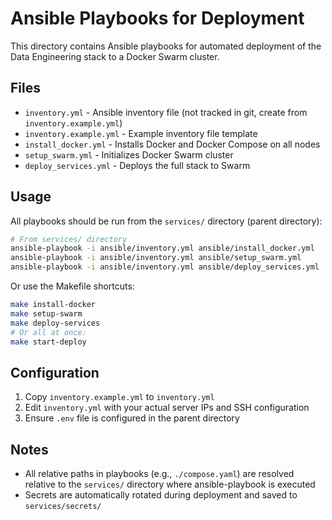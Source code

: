 # Ansible Playbooks for Deployment

This directory contains Ansible playbooks for automated deployment of the Data Engineering stack to a Docker Swarm cluster.

## Files

- `inventory.yml` - Ansible inventory file (not tracked in git, create from `inventory.example.yml`)
- `inventory.example.yml` - Example inventory file template
- `install_docker.yml` - Installs Docker and Docker Compose on all nodes
- `setup_swarm.yml` - Initializes Docker Swarm cluster
- `deploy_services.yml` - Deploys the full stack to Swarm

## Usage

All playbooks should be run from the `services/` directory (parent directory):

```bash
# From services/ directory
ansible-playbook -i ansible/inventory.yml ansible/install_docker.yml
ansible-playbook -i ansible/inventory.yml ansible/setup_swarm.yml
ansible-playbook -i ansible/inventory.yml ansible/deploy_services.yml
```

Or use the Makefile shortcuts:

```bash
make install-docker
make setup-swarm
make deploy-services
# Or all at once:
make start-deploy
```

## Configuration

1. Copy `inventory.example.yml` to `inventory.yml`
2. Edit `inventory.yml` with your actual server IPs and SSH configuration
3. Ensure `.env` file is configured in the parent directory

## Notes

- All relative paths in playbooks (e.g., `./compose.yaml`) are resolved relative to the `services/` directory where ansible-playbook is executed
- Secrets are automatically rotated during deployment and saved to `services/secrets/`
